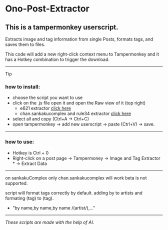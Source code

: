 # Ono-Post-Extractor

## This is a tampermonkey userscript.

Extracts image and tag information from single Posts, formats tags, and saves them to files.

This code will add a new right-click context menu to Tampermonkey and it has a Hotkey combination to trigger the download.

--------------------------------
> [!TIP]
> ### how to install:
> - choose the script you want to use 
> - click on the .js file open it and open the Raw view of it (top right)
>   - e621 extractor [click here](https://github.com/CryDotCom/Ono-Post-Extractor/raw/main/Extractor_e621.js)
>   - chan.sankakucomplex and rule34 extractor [click here](https://github.com/CryDotCom/Ono-Post-Extractor/raw/main/Extractor_e621.js)
> - select all and copy (Ctrl+A -> Ctrl+C)
> - open tampermonkey -> add new userscript -> paste (Ctrl+V) -> save.
--------------------------------
### how to use:
- Hotkey is Ctrl + 0
- Right-click on a post page -> Tampermoney -> Image and Tag Extractor * -> Extract Data

--------------------------------
on sankakuComplex only chan.sankakucomplex will work beta is not supported.

script will format tags correctly by default. adding by to artists and formating (tag) to \(tag\).
- "by name,by name,by name /(artist/),..."

--------------------------------

_These scripts are made with the help of AI._

